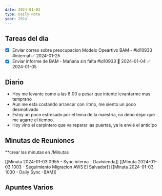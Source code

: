 ```yaml
---
date: 2024-01-03
type: Daily Note
year: 2024
---
```


## Tareas del dia
- [x] Enviar correo sobre preocupacion Modelo Opeartivo BAM - #id10933 #internal ✅ 2024-01-25
- [x] Enviar informe de BAM - Mañana sin falta #id10933 📅 2024-01-04 ✅ 2024-01-05
## Diario
- Hoy me levante como a las 6:00 a pesar que intente levantarme mas temprano
- Aún me esta costando arrancar con ritmo, me siento un poco desmotivado
- Estoy un poco estresado por el tema de la maestria, no debo dejar que me agarre el tiempo.
- Hoy vino el carpintero que va reparar las puertas, ya le envié el anticipo

## Minutas de Reuniones
**crear las minutas en /Minutas

[[Minuta 2024-01-03 0955 - Sync interna - Davivienda]] 
[[Minuta 2024-01-03 1003 - Seguimiento Migracion AWS El Salvador]]
[[Minuta 2024-01-03 1030 - Daily Sync -BAM]]
## Apuntes Varios
